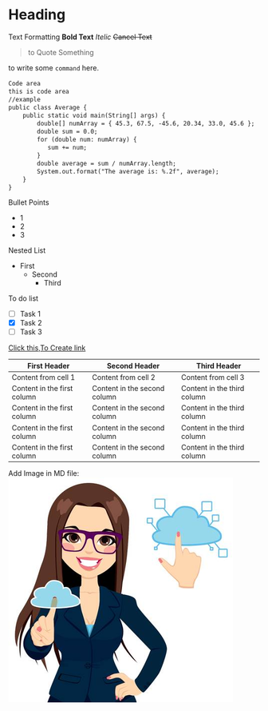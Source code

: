 # Heading
Text Formatting
**Bold Text**
*Itelic*
~~Cancel Text~~

> to Quote Something

to write some `command` here.

```
Code area
this is code area
//example
public class Average {
    public static void main(String[] args) {
        double[] numArray = { 45.3, 67.5, -45.6, 20.34, 33.0, 45.6 };
        double sum = 0.0;
        for (double num: numArray) {
           sum += num;
        }
        double average = sum / numArray.length;
        System.out.format("The average is: %.2f", average);
    }
}
```


Bullet Points
- 1
- 2
- 3

Nested List
- First
  - Second
    - Third
    
To do list
- [ ] Task 1
- [x] Task 2
- [ ] Task 3

[Click this,To Create link](http://google.com)

First Header | Second Header | Third Header
------------ | ------------- | -----------
Content from cell 1 | Content from cell 2 | Content from cell 3 
Content in the first column | Content in the second column | Content in the third column
Content in the first column | Content in the second column | Content in the third column
Content in the first column | Content in the second column | Content in the third column
Content in the first column | Content in the second column | Content in the third column

Add Image in MD file:
![Pic on md file](https://github.com/syedamariarasheed/MarkDown/blob/master/picc.jpg)
